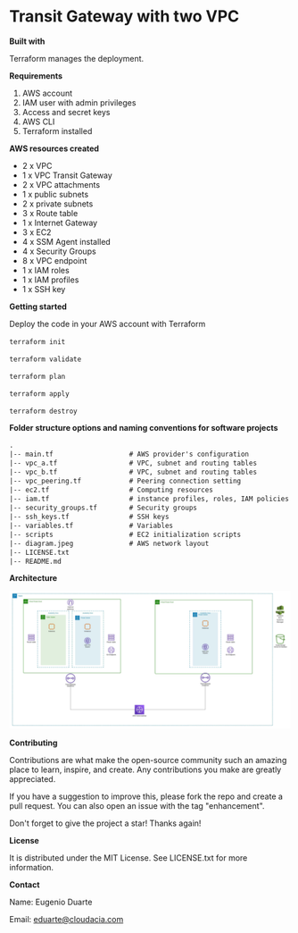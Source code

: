 # Transit Gateway with two VPC

**Built with**

Terraform manages the deployment.

**Requirements**

1. AWS account
2. IAM user with admin privileges
3. Access and secret keys
4. AWS CLI
5. Terraform installed

**AWS resources created**

* 2 x VPC
* 1 x VPC Transit Gateway
* 2 x VPC attachments
* 1 x public subnets
* 2 x private subnets
* 3 x Route table
* 1 x Internet Gateway
* 3 x EC2
* 4 x SSM Agent installed
* 4 x Security Groups
* 8 x VPC endpoint
* 1 x IAM roles
* 1 x IAM profiles
* 1 x SSH key


**Getting started**

Deploy the code in your AWS account with Terraform

`terraform init`

`terraform validate`

`terraform plan`

`terraform apply`

`terraform destroy`


**Folder structure options and naming conventions for software projects**
```
.
|-- main.tf                   # AWS provider's configuration
|-- vpc_a.tf                  # VPC, subnet and routing tables
|-- vpc_b.tf                  # VPC, subnet and routing tables
|-- vpc_peering.tf            # Peering connection setting
|-- ec2.tf                    # Computing resources
|-- iam.tf                    # instance profiles, roles, IAM policies
|-- security_groups.tf        # Security groups
|-- ssh_keys.tf               # SSH keys
|-- variables.tf              # Variables
|-- scripts                   # EC2 initialization scripts
|-- diagram.jpeg              # AWS network layout
|-- LICENSE.txt
|-- README.md
```

**Architecture**

![Screenshot](diagram.jpeg)

**Contributing**

Contributions are what make the open-source community such an amazing place to learn, inspire, and create. Any contributions you make are greatly appreciated.

If you have a suggestion to improve this, please fork the repo and create a pull request. You can also open an issue with the tag "enhancement".

Don't forget to give the project a star! Thanks again!

**License**

It is distributed under the MIT License. See LICENSE.txt for more information.

**Contact**

Name: Eugenio Duarte

Email: eduarte@cloudacia.com
